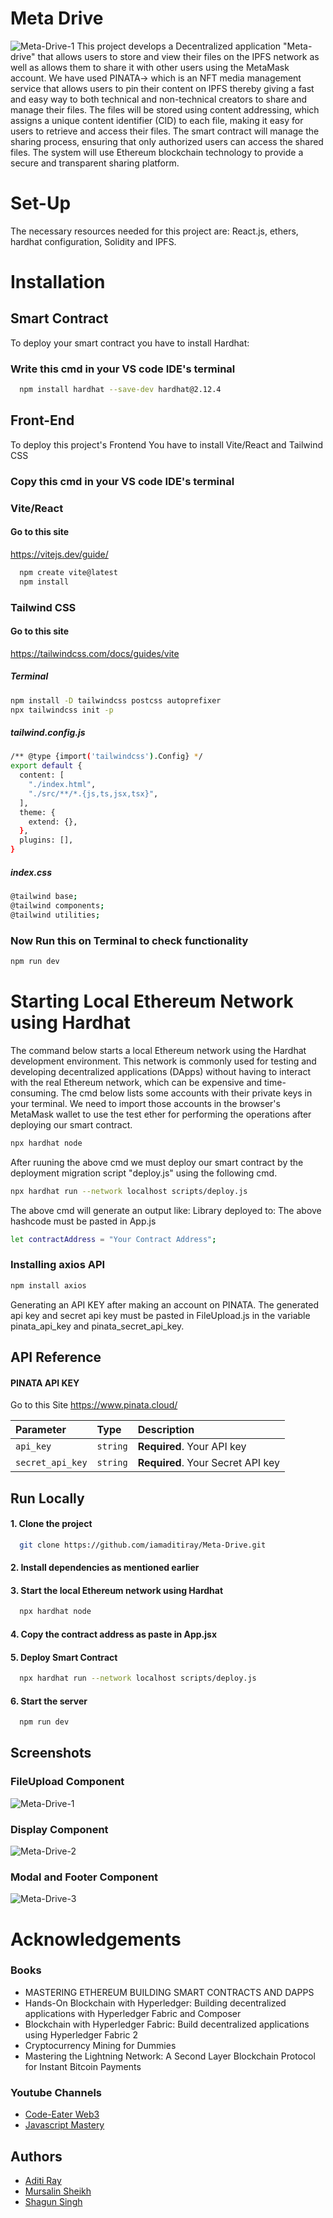 

# Meta Drive
 ![Meta-Drive-1](https://user-images.githubusercontent.com/103599179/235833837-3fd981be-8183-4071-a02b-e41c1aa9621d.png)
This project develops a Decentralized application "Meta-drive" that allows users to store and view their files on the IPFS network as well as allows them to share it with other users using the MetaMask account. We have used PINATA-> which is an NFT media management service that allows users to pin their content on IPFS thereby giving a fast and easy way to both technical and non-technical creators to share and manage their files.
The files will be stored using content addressing, which assigns a unique content identifier (CID) to each file, making it easy for users to retrieve and access their files. The smart contract will manage the sharing process, ensuring that only authorized users can access the shared files. The system will use Ethereum blockchain technology to provide a secure and transparent sharing platform.

# Set-Up

The necessary resources needed for this project are: React.js, ethers, hardhat configuration, Solidity and IPFS.





# Installation

## Smart Contract
To deploy your smart contract you have to install Hardhat:

### Write this cmd in your VS code IDE's terminal
```bash
  npm install hardhat --save-dev hardhat@2.12.4 
```
## Front-End
To deploy this project's Frontend You have to install Vite/React and Tailwind CSS

### Copy this cmd in your VS code IDE's terminal
### Vite/React

#### Go to this site

https://vitejs.dev/guide/

```bash
  npm create vite@latest
  npm install
```
### Tailwind CSS

#### Go to this site

https://tailwindcss.com/docs/guides/vite

##### Terminal
```bash
npm install -D tailwindcss postcss autoprefixer
npx tailwindcss init -p
```
##### tailwind.config.js
```bash
/** @type {import('tailwindcss').Config} */
export default {
  content: [
    "./index.html",
    "./src/**/*.{js,ts,jsx,tsx}",
  ],
  theme: {
    extend: {},
  },
  plugins: [],
}
```

##### index.css
```bash
@tailwind base;
@tailwind components;
@tailwind utilities;
```

### Now Run this on Terminal to check functionality
```bash
npm run dev
```

# Starting Local Ethereum Network using Hardhat

The command below starts a local Ethereum network using the Hardhat development environment. This network is commonly used for testing and developing decentralized applications (DApps) without having to interact with the real Ethereum network, which can be expensive and time-consuming. The cmd below lists some accounts with their private keys in your terminal. We need to import those accounts in the browser's MetaMask wallet to use the test ether for performing the operations after deploying our smart contract.

```bash
npx hardhat node
```
After ruuning the above cmd we must deploy our smart contract by the deployment migration script "deploy.js" using the following cmd.

```bash
npx hardhat run --network localhost scripts/deploy.js
```
The above cmd will generate an output like:
Library deployed to:<hashcode>
The above hashcode must be pasted in App.js
```bash
let contractAddress = "Your Contract Address";
```

### Installing axios API
```bash
npm install axios
```
Generating an API KEY after making an account on PINATA.
The generated api key and secret api key must be pasted in FileUpload.js in the variable pinata_api_key and pinata_secret_api_key.






    
## API Reference

#### PINATA API KEY

Go to this Site
  https://www.pinata.cloud/


| Parameter | Type     | Description                |
| :-------- | :------- | :------------------------- |
| `api_key` | `string` | **Required**. Your API key |
| `secret_api_key` | `string` | **Required**. Your Secret API key |



## Run Locally

#### 1. Clone the project

```bash
  git clone https://github.com/iamaditiray/Meta-Drive.git
```
#### 2. Install dependencies as mentioned earlier

#### 3. Start the local Ethereum network using Hardhat

```bash
  npx hardhat node
```
#### 4. Copy the contract address as paste in App.jsx

#### 5. Deploy Smart Contract

```bash
  npx hardhat run --network localhost scripts/deploy.js
```

#### 6. Start the server

```bash
  npm run dev
```




## Screenshots
  ### FileUpload Component

  ![Meta-Drive-1](https://user-images.githubusercontent.com/103599179/235833837-3fd981be-8183-4071-a02b-e41c1aa9621d.png)
  ### Display Component

  ![Meta-Drive-2](https://user-images.githubusercontent.com/103599179/235833852-fff44067-c674-4b1c-8f44-2918383d2188.png)
  ### Modal and Footer Component

  ![Meta-Drive-3](https://user-images.githubusercontent.com/103599179/235833860-273481d4-6b79-4b89-b0b4-fa8cbb3a27a5.png)

# Acknowledgements
### Books
- MASTERING ETHEREUM BUILDING SMART CONTRACTS AND DAPPS
- Hands-On Blockchain with Hyperledger: Building decentralized applications with Hyperledger Fabric and Composer
- Blockchain with Hyperledger Fabric: Build decentralized applications using Hyperledger Fabric 2
- Cryptocurrency Mining for Dummies 
- Mastering the Lightning Network: A Second Layer Blockchain Protocol for Instant Bitcoin Payments

### Youtube Channels
 - [Code-Eater Web3](https://www.youtube.com/@codeeaterweb3971)
 - [Javascript Mastery](https://www.youtube.com/@javascriptmastery)

## Authors
- [Aditi Ray](https://github.com/iamaditiray)
- [Mursalin Sheikh](https://github.com/mosabhai77)
- [Shagun Singh](https://www.github.com/octokatherine)
